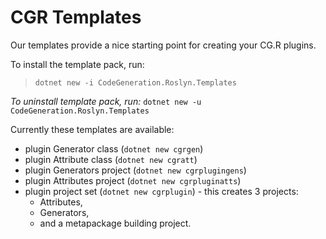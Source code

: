 # CGR Templates

Our templates provide a nice starting point for creating your CG.R plugins.

To install the template pack, run:
> `dotnet new -i CodeGeneration.Roslyn.Templates`

*To uninstall template pack, run:* `dotnet new -u CodeGeneration.Roslyn.Templates`

Currently these templates are available:
- plugin Generator class (`dotnet new cgrgen`)
- plugin Attribute class (`dotnet new cgratt`)
- plugin Generators project (`dotnet new cgrplugingens`)
- plugin Attributes project (`dotnet new cgrpluginatts`)
- plugin project set (`dotnet new cgrplugin`) - this creates 3 projects:
  - Attributes,
  - Generators,
  - and a metapackage building project.
